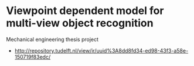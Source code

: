 # Viewpoint dependent model for multi-view object recognition
Mechanical engineering thesis project

+ http://repository.tudelft.nl/view/ir/uuid%3A8dd8fd34-ed98-43f3-a58e-150719f83edc/






